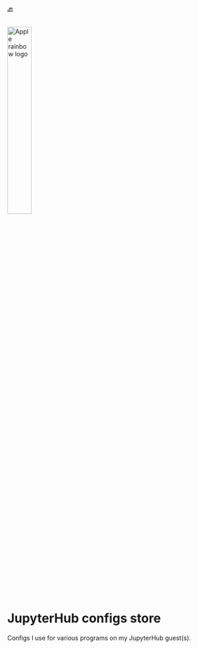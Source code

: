 ###### [🔙](../..)

<img src="https://jupyter.org/assets/homepage/hublogo.svg" alt="Apple rainbow logo" style="width: 33%;">

# JupyterHub configs store

Configs I use for various programs on my JupyterHub guest(s).

<!-- ## Additional configs

Stuff that can't be easily copied to a repo. -->
